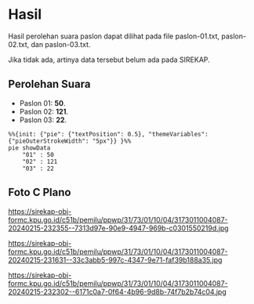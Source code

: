 # Hasil

Hasil perolehan suara paslon dapat dilihat pada file paslon-01.txt, paslon-02.txt, dan paslon-03.txt.

Jika tidak ada, artinya data tersebut belum ada pada SIREKAP.

## Perolehan Suara

 * Paslon 01: **50**.
 * Paslon 02: **121**.
 * Paslon 03: **22**.

```mermaid
%%{init: {"pie": {"textPosition": 0.5}, "themeVariables": {"pieOuterStrokeWidth": "5px"}} }%%
pie showData
    "01" : 50
    "02" : 121
    "03" : 22
```
## Foto C Plano

https://sirekap-obj-formc.kpu.go.id/c51b/pemilu/ppwp/31/73/01/10/04/3173011004087-20240215-232355--7313d97e-90e9-4947-969b-c0301550219d.jpg

https://sirekap-obj-formc.kpu.go.id/c51b/pemilu/ppwp/31/73/01/10/04/3173011004087-20240215-231631--33c3abb5-997c-4347-9e71-faf39b188a35.jpg

https://sirekap-obj-formc.kpu.go.id/c51b/pemilu/ppwp/31/73/01/10/04/3173011004087-20240215-232302--6171c0a7-0f64-4b96-9d8b-74f7b2b74c04.jpg
